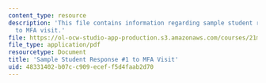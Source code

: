 ```yaml
---
content_type: resource
description: 'This file contains information regarding sample student response #1
  to MFA visit.'
file: https://ol-ocw-studio-app-production.s3.amazonaws.com/courses/21m-289-islam-media-spring-2015/48331402b07cc909eceff5d4faab2d70_MIT21M_289S15_assnMFA_ex1.pdf
file_type: application/pdf
resourcetype: Document
title: 'Sample Student Response #1 to MFA Visit'
uid: 48331402-b07c-c909-ecef-f5d4faab2d70
---
```

